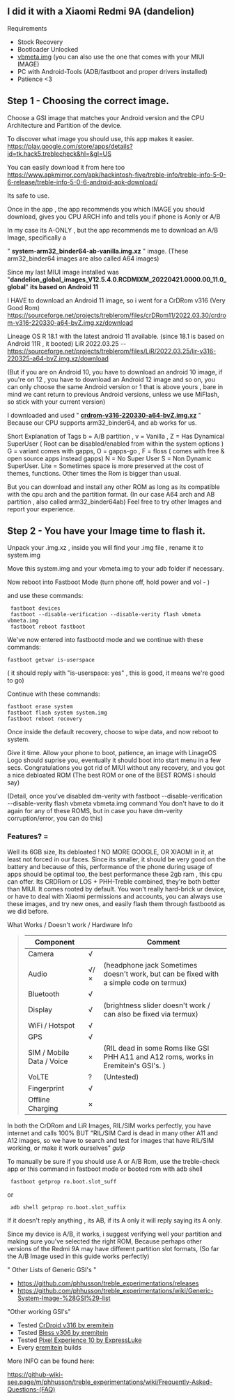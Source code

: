 ## I did it with a Xiaomi Redmi 9A (dandelion)


Requirements

* Stock Recovery
* Bootloader Unlocked
* [vbmeta.img](https://forum.xda-developers.com/attachments/vbmeta-img.5257631/) (you can also use the one that comes with your MIUI IMAGE)
* PC with Android-Tools (ADB/fastboot and proper drivers installed)
* Patience <3

## Step 1 - Choosing the correct image.

Choose a GSI image that matches your Android version and the CPU Architecture and Partition of the device. 

To discover what image you should use, this app makes it easier. 
https://play.google.com/store/apps/details?id=tk.hack5.treblecheck&hl=&gl=US

You can easily download it from here too 
https://www.apkmirror.com/apk/hackintosh-five/treble-info/treble-info-5-0-6-release/treble-info-5-0-6-android-apk-download/

Its safe to use.

Once in the app , the app recommends you which IMAGE you should download, gives you CPU ARCH info and tells you if phone is Aonly or A/B

In my case its A-ONLY , but the app recommends me to download an A/B Image, specifically a

 " **system-arm32_binder64-ab-vanilla.img.xz**  " image. (These arm32_binder64 images are also called A64 images)

Since my last MIUI image installed was "**dandelion_global_images_V12.5.4.0.RCDMIXM_20220421.0000.00_11.0_global**" **its based on Android 11**

I HAVE to download an Android 11 image, so i went for a CrDRom v316 (Very Good Rom)
https://sourceforge.net/projects/treblerom/files/crDRom11/2022.03.30/crdrom-v316-220330-a64-bvZ.img.xz/download

Lineage OS R 18.1 with the latest android 11 available. (since 18.1 is based on Android 11R , it booted)
LiR 2022.03.25 -- https://sourceforge.net/projects/treblerom/files/LiR/2022.03.25/lir-v316-220325-a64-bvZ.img.xz/download

(But if you are on Android 10, you have to download an android 10 image, if you're on 12 , you have to download an Android 12 image and so on,
you can only choose the same Android version or 1 that is above yours , bare in mind we cant return to previous Android versions, unless we use MiFlash, so stick with your current version)


I downloaded and used " **[crdrom-v316-220330-a64-bvZ.img.xz](https://sourceforge.net/projects/treblerom/files/crDRom11/2022.03.30/crdrom-v316-220330-a64-bvZ.img.xz/download)** " Because our CPU supports arm32_binder64, and ab works for us. 

Short Explanation of Tags
b = A/B partition , v = Vanilla , Z = Has Dynamical SuperUser ( Root can be disabled/enabled from within the system options )
G = variant comes with gapps, O = gapps-go , F = floss ( comes with free & open source apps instead gapps) N = No Super User
S = Non Dynamic SuperUser.
Lite = Sometimes space is more preserved at the cost of themes, functions. Other times the Rom is bigger than usual.


But you can download and install any other ROM as long as its compatible with the cpu arch and the partition format. 
(In our case A64 arch and AB partition , also called arm32_binder64ab)
Feel free to try other Images and report your experience.


## Step 2 - You have your Image time to flash it.

Unpack your .img.xz , inside you will find your .img file , rename it to system.img

Move this system.img and your vbmeta.img to your adb folder if necessary.

Now reboot into Fastboot Mode (turn phone off, hold power and vol - )

and use these commands:

     fastboot devices
     fastboot --disable-verification --disable-verity flash vbmeta vbmeta.img
     fastboot reboot fastboot

We've now entered into fastbootd mode
and we continue with these commands:

    fastboot getvar is-userspace 
( it should reply with "is-userspace: yes" , this is good, it means we're good to go)

Continue with these commands:

    fastboot erase system
    fastboot flash system system.img
    fastboot reboot recovery

Once inside the default recovery, choose to wipe data, and now reboot to system. 

Give it time. Allow your phone to boot, patience, an image with LinageOS Logo should suprise you, eventually it should boot into start menu in a few secs.
Congratulations you got rid of MIUI without any recovery, and  you got a nice debloated ROM (The best ROM or one of the BEST ROMS i should say)

(Detail, once you've disabled dm-verity with fastboot --disable-verification --disable-verity flash vbmeta vbmeta.img command
You don't have to do it again for any of these ROMS, but in case you have dm-verity corruption/error, you can do this)

### Features? = 

Well its 6GB size, Its debloated ! NO MORE GOOGLE, OR XIAOMI in it, at least not forced in our faces.
Since its smaller, it should be very good on the battery and because of this, performance of the phone during usage of apps should be optimal too, the best performance these 2gb ram , this cpu can offer. Its CRDRom or LOS + PHH-Treble combined, they're both better than MIUI.
It comes rooted by default. You won't really hard-brick ur device, or have to deal with Xiaomi permissions and accounts, you can always use these images, and try new ones, and easily flash them through fastbootd as we did before.

What Works / Doesn't work / Hardware Info


> Component             |   | Comment
> -- | -- | --
> Camera                    | √ |  
> Audio                     | √/× | (headphone jack Sometimes doesn't work, but can be fixed with a simple code on termux)
> Bluetooth                 | √ |  
> Display                   | √ | (brightness slider doesn't work / can also be fixed via termux)
> WiFi / Hotspot            | √ |  
> GPS                       | √ |  
> SIM / Mobile Data / Voice | × | (RIL dead in some Roms like GSI PHH A11 and A12 roms, works in Eremitein's GSI's. )
> VoLTE                     | ? | (Untested)
> Fingerprint               | √ |  
> Offline Charging          | × |  

In both the CrDRom and LiR Images, RIL/SIM works perfectly, you have internet and calls 100% BUT
"RIL/SIM Card is dead in many other A11 and A12 images,  so we have to search and test for images that have RIL/SIM working, or make it work ourselves" *gulp*

To manually be sure if you should use A or A/B Rom, use the treble-check app or this command in fastboot mode or booted rom with adb shell

     fastboot getprop ro.boot.slot_suff 

or
 
     adb shell getprop ro.boot.slot_suffix

If it doesn't reply anything , its AB, if its A only it will reply saying its A only.


 Since my device is A/B, it works, i suggest verifying well your partition and making sure you've selected the right ROM, Because perhaps other versions of the Redmi 9A may have different partition slot formats, (So far the A/B Image used in this guide works perfectly)

" Other Lists of Generic GSI's " 

* https://github.com/phhusson/treble_experimentations/releases
* https://github.com/phhusson/treble_experimentations/wiki/Generic-System-Image-%28GSI%29-list

"Other working GSI's" 

* Tested [CrDroid v316 by eremitein](https://sourceforge.net/projects/treblerom/files/crDRom11/2021.09.21/)
* Tested [Bless v306 by eremitein](https://sourceforge.net/projects/treblerom/files/BLESS11/2021.05.02/)
* Tested [Pixel Experience 10 by ExpressLuke](https://sourceforge.net/projects/expressluke-gsis/files/PixelExperience/Ten/A64/AB/)
* Every  [eremitein](https://sourceforge.net/projects/treblerom/files/) builds

More INFO can be found here:

https://github-wiki-see.page/m/phhusson/treble_experimentations/wiki/Frequently-Asked-Questions-(FAQ)
